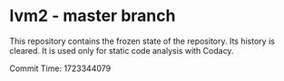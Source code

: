 # lvm2 - master branch

This repository contains the frozen state of the repository.
Its history is cleared. It is used only for static code
analysis with Codacy.

Commit Time: 1723344079